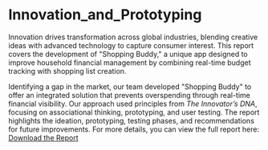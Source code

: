 # Innovation_and_Prototyping

Innovation drives transformation across global industries, blending creative ideas with advanced technology to capture consumer interest. This report covers the development of "Shopping Buddy," a unique app designed to improve household financial management by combining real-time budget tracking with shopping list creation.

Identifying a gap in the market, our team developed "Shopping Buddy" to offer an integrated solution that prevents overspending through real-time financial visibility. Our approach used principles from *The Innovator’s DNA*, focusing on associational thinking, prototyping, and user testing. The report highlights the ideation, prototyping, testing phases, and recommendations for future improvements. For more details, you can view the full report here: [Download the Report](Innovation_and_Prototyping.pdf)
